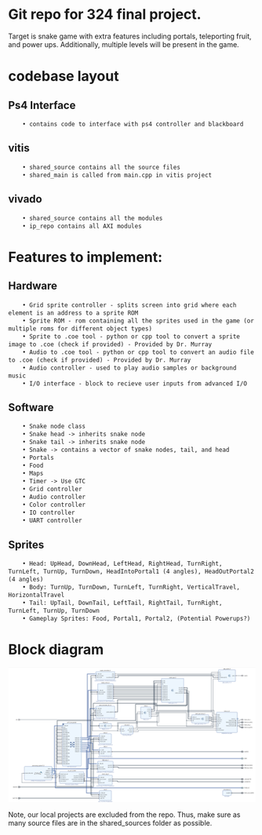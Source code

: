 
# Git repo for 324 final project. 

Target is snake game with extra features including portals, teleporting fruit, and power ups. Additionally, multiple levels will be present in the game. 

# codebase layout
## Ps4 Interface 
        • contains code to interface with ps4 controller and blackboard

## vitis 
        • shared_source contains all the source files
        • shared_main is called from main.cpp in vitis project

## vivado 
        • shared_source contains all the modules
        • ip_repo contains all AXI modules

# Features to implement: 
##  Hardware 
        • Grid sprite controller - splits screen into grid where each element is an address to a sprite ROM
        • Sprite ROM - rom containing all the sprites used in the game (or multiple roms for different object types)
        • Sprite to .coe tool - python or cpp tool to convert a sprite image to .coe (check if provided) - Provided by Dr. Murray
        • Audio to .coe tool - python or cpp tool to convert an audio file to .coe (check if provided) - Provided by Dr. Murray
        • Audio controller - used to play audio samples or background music
        • I/O interface - block to recieve user inputs from advanced I/O
    
##  Software 
        • Snake node class
        • Snake head -> inherits snake node
        • Snake tail -> inherits snake node
        • Snake -> contains a vector of snake nodes, tail, and head
        • Portals 
        • Food
        • Maps
        • Timer -> Use GTC 
        • Grid controller 
        • Audio controller
        • Color controller 
        • IO controller 
        • UART controller

## Sprites
        • Head: UpHead, DownHead, LeftHead, RightHead, TurnRight, TurnLeft, TurnUp, TurnDown, HeadIntoPortal1 (4 angles), HeadOutPortal2 (4 angles)
        • Body: TurnUp, TurnDown, TurnLeft, TurnRight, VerticalTravel, HorizontalTravel
        • Tail: UpTail, DownTail, LeftTail, RightTail, TurnRight, TurnLeft, TurnUp, TurnDown
        • Gameplay Sprites: Food, Portal1, Portal2, (Potential Powerups?)

# Block diagram
![block diagram.](/vivado/shared_source/elijah_block_diagram.png)

Note, our local projects are excluded from the repo. Thus, make sure as many source files are in the shared_sources folder as possible. 
